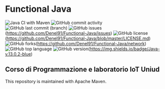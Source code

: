 # Functional Java 

![Java CI with Maven](https://github.com/Denel91/Functional-Java/workflows/Java%20CI%20with%20Maven/badge.svg) <img alt="GitHub commit activity" src="https://img.shields.io/github/commit-activity/m/Denel91/Functional-Java"> ![GitHub last commit (branch)](https://img.shields.io/github/last-commit/Denel91/Functional-Java/master) ![GitHub issues](https://img.shields.io/github/issues/Denel91/Functional-Java)(https://github.com/Denel91/Functional-Java/issues) ![GitHub license](https://img.shields.io/github/license/Denel91/Functional-Java)(https://github.com/Denel91/Functional-Java/blob/master/LICENSE.md) ![GitHub forks](https://img.shields.io/github/forks/Denel91/Functional-Java)(https://github.com/Denel91/Functional-Java/network) ![GitHub top language](https://img.shields.io/github/languages/top/Denel91/Functional-Java) ![GitHub version](https://img.shields.io/badge/Java-v.13.0.2-blue)(https://img.shields.io/badge/Java-v.13.0.2-blue)

## Corso di Programmazione e laboratorio IoT Uniud

This repository is maintained with Apache Maven.